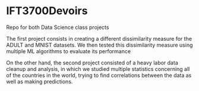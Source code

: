 # IFT3700Devoirs
Repo for both Data Science class projects


The first project consists in creating a different dissimilarity measure for the ADULT and MNIST datasets. 
We then tested this dissimilarity measure using multiple ML algorithms to evaluate its performance

On the other hand, the second project consisted of a heavy labor data cleanup and analysis, in which we studied
multiple statistics concerning all of the countries in the world, trying to find correlations between the data 
as well as making predictions.
